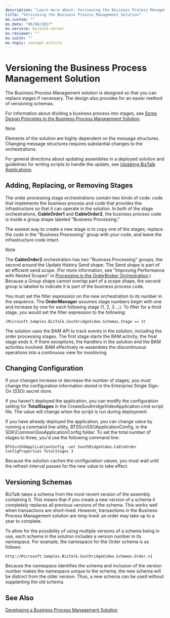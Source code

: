 ```yaml
---
description: "Learn more about: Versioning the Business Process Management Solution"
title: "Versioning the Business Process Management Solution"
ms.custom: ""
ms.date: "06/08/2017"
ms.service: biztalk-server
ms.reviewer: ""
ms.suite: ""
ms.topic: concept-article
---
```

# Versioning the Business Process Management Solution
The Business Process Management solution is designed so that you can replace stages if necessary. The design also provides for an easier method of versioning schemas.  
  
 For information about dividing a business process into stages, see [Some Design Principles in the Business Process Management Solution](../core/some-design-principles-in-the-business-process-management-solution.md).  
  
> [!NOTE]
>  Elements of the solution are highly dependent on the message structures. Changing message structures requires substantial changes to the orchestrations.  
  
 For general directions about updating assemblies in a deployed solution and guidelines for writing scripts to handle the update, see [Updating BizTalk Applications](../core/updating-biztalk-applications.md).  
  
## Adding, Replacing, or Removing Stages  
 The order processing stage orchestrations contain two kinds of code: code that implements the business process and code that provides the infrastructure so that it can operate in the solution. In both of the stage orchestrations, **CableOrder1** and **CableOrder2**, the business process code is inside a group shape labeled "Business Processing."  
  
 The easiest way to create a new stage is to copy one of the stages, replace the code in the "Business Processing" group with your code, and leave the infrastructure code intact.  
  
> [!NOTE]
>  The **CableOrder2** orchestration has two "Business Processing" groups, the second around the Update History Send shape. The Send shape is part of an efficient send scope. (For more information, see "Improving Performance with Nested Scopes" in [Processing in the OrderBroker Orchestration](../core/processing-in-the-orderbroker-orchestration.md).) Because a Group shape cannot overlap part of a scope shape, the second group is labeled to indicate it is part of the business process code.  
  
 You must set the filter expression on the new orchestration to its number in the sequence. The **OrderManager** assumes stage numbers begin with one and increase by one for each following stage (1, 2, 3 …). To filter for a third stage, you would set the filter expression to the following:  
  
 `(Microsoft.Samples.BizTalk.SouthridgeVidoe.Schemas.Stage == 3)`  
  
 The solution uses the BAM API to track events in the solution, including the order processing stages. The first stage starts the BAM activity; the final stage ends it. If there exceptions, the handlers in the solution end the BAM activities involved. BAM effectively re-assembles the discontinuous operations into a continuous view for monitoring.  
  
## Changing Configuration  
 If your changes increase or decrease the number of stages, you must change the configuration information stored in the Enterprise Single Sign-On (SSO) secret store.  
  
 If you haven't deployed the application, you can modify the configuration setting for **TotalStages** in the CreateSouthridgeVideoApplication.cmd script file. The value will change when the script is run during deployment.  
  
 If you have already deployed the application, you can change value by running a command line utility, BTSScnSSOApplicationConfig, in the SDK\Common\SsoApplicationConfig folder. To set the total number of stages to three, you'd use the following command line:  
  
 `BTSScnSSOApplicationConfig -set SouthRidgeVideo.CableOrder ConfigProperties TotalStages 3`  
  
 Because the solution caches the configuration values, you must wait until the  refresh interval passes for the new value to take effect.  
  
## Versioning Schemas  
 BizTalk takes a schema from the most recent version of the assembly containing it. This means that if you create a new version of a schema it completely replaces all previous versions of the schema. This works well when transactions are short-lived. However, transactions in the Business Process Management solution are long-lived: an order may take up to a year to complete.  
  
 To allow for the possibility of using multiple versions of a schema being in use, each schema in the solution includes a version number in its namespace. For example, the namespace for the Order schema is as follows:  
  
```  
http://Microsoft.Samples.BizTalk.SouthridgeVideo.Schemas.Order.v1  
```  
  
 Because the namespace identifies the schema and inclusion of the version number makes the namespace unique to the schema, the new schema will be distinct from the older version. Thus, a new schema can be used without supplanting the old schema.  
  
## See Also  
 [Developing a Business Process Management Solution](../core/developing-a-business-process-management-solution.md)
